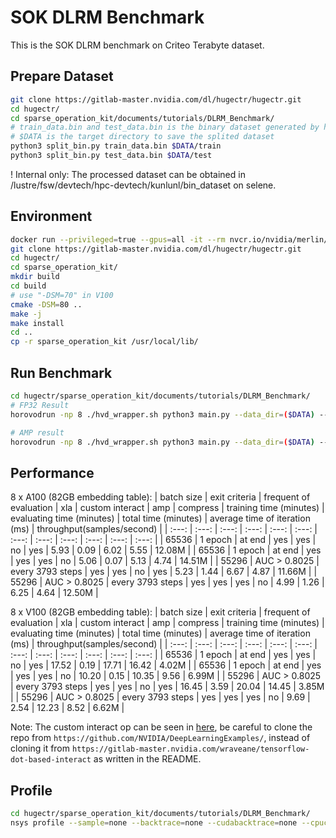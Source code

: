 # SOK DLRM Benchmark

This is the SOK DLRM benchmark on Criteo Terabyte dataset.

## Prepare Dataset

```bash
git clone https://gitlab-master.nvidia.com/dl/hugectr/hugectr.git
cd hugectr/
cd sparse_operation_kit/documents/tutorials/DLRM_Benchmark/
# train_data.bin and test_data.bin is the binary dataset generated by hugectr
# $DATA is the target directory to save the splited dataset
python3 split_bin.py train_data.bin $DATA/train
python3 split_bin.py test_data.bin $DATA/test
```

! Internal only: The processed dataset can be obtained in /lustre/fsw/devtech/hpc-devtech/kunlunl/bin_dataset on selene.

## Environment

```bash
docker run --privileged=true --gpus=all -it --rm nvcr.io/nvidia/merlin/merlin-tensorflow-training:21.11
git clone https://gitlab-master.nvidia.com/dl/hugectr/hugectr.git
cd hugectr/
cd sparse_operation_kit/
mkdir build
cd build
# use "-DSM=70" in V100
cmake -DSM=80 ..
make -j
make install
cd ..
cp -r sparse_operation_kit /usr/local/lib/
```

## Run Benchmark

```bash
cd hugectr/sparse_operation_kit/documents/tutorials/DLRM_Benchmark/
# FP32 Result
horovodrun -np 8 ./hvd_wrapper.sh python3 main.py --data_dir=($DATA) --global_batch_size=65536 --xla --compress --custom_interact --eval_in_last

# AMP result
horovodrun -np 8 ./hvd_wrapper.sh python3 main.py --data_dir=($DATA) --global_batch_size=65536 --xla --amp --custom_interact --eval_in_last
```

## Performance

8 x A100 (82GB embedding table):
| batch size | exit criteria | frequent of evaluation | xla | custom interact | amp | compress | training time (minutes) | evaluating time (minutes) | total time (minutes) | average time of iteration (ms) | throughput(samples/second) |
| :---: | :---:        | :---:            | :---: | :---: | :---: | :---: | :---: | :---: | :---: | :---: | :---:  |
| 65536 | 1 epoch      | at end           | yes   | yes   | no    | yes   | 5.93  | 0.09  | 6.02  | 5.55  | 12.08M |
| 65536 | 1 epoch      | at end           | yes   | yes   | yes   | no    | 5.06  | 0.07  | 5.13  | 4.74  | 14.51M |
| 55296 | AUC > 0.8025 | every 3793 steps | yes   | yes   | no    | yes   | 5.23  | 1.44  | 6.67  | 4.87  | 11.66M |
| 55296 | AUC > 0.8025 | every 3793 steps | yes   | yes   | yes   | no    | 4.99  | 1.26  | 6.25  | 4.64  | 12.50M |

8 x V100 (82GB embedding table):
| batch size | exit criteria | frequent of evaluation | xla | custom interact | amp | compress | training time (minutes) | evaluating time (minutes) | total time (minutes) | average time of iteration (ms) | throughput(samples/second) |
| :---: | :---:        | :---:            | :---: | :---: | :---: | :---: | :---:  | :---: | :---:  | :---:  | :---: |
| 65536 | 1 epoch      | at end           | yes   | yes   | no    | yes   | 17.52  | 0.19  | 17.71  | 16.42  | 4.02M |
| 65536 | 1 epoch      | at end           | yes   | yes   | yes   | no    | 10.20  | 0.15  | 10.35  | 9.56   | 6.99M |
| 55296 | AUC > 0.8025 | every 3793 steps | yes   | yes   | no    | yes   | 16.45  | 3.59  | 20.04  | 14.45  | 3.85M |
| 55296 | AUC > 0.8025 | every 3793 steps | yes   | yes   | yes   | no    | 9.69   | 2.54  | 12.23  | 8.52   | 6.62M |

Note: The custom interact op can be seen in [here](https://github.com/NVIDIA/DeepLearningExamples/tree/master/TensorFlow2/Recommendation/DLRM/tensorflow-dot-based-interact), be careful to clone the repo from ```https://github.com/NVIDIA/DeepLearningExamples/```, instead of cloning it from ```https://gitlab-master.nvidia.com/wraveane/tensorflow-dot-based-interact``` as written in the README.

## Profile

```bash
cd hugectr/sparse_operation_kit/documents/tutorials/DLRM_Benchmark/
nsys profile --sample=none --backtrace=none --cudabacktrace=none --cpuctxsw=none --trace-fork-before-exec=true horovodrun -np 8 ./hvd_wrapper.sh python3 main.py --data_dir=($DATA) --global_batch_size=65536 --xla --compress --custom_interact --early_stop=30
```
